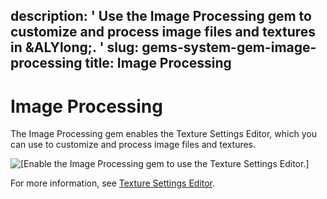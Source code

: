 description: ' Use the Image Processing gem to customize and process image files and
  textures in &ALYlong;. '
slug: gems-system-gem-image-processing
title: Image Processing
---
# Image Processing<a name="gems-system-gem-image-processing"></a>

The Image Processing gem enables the Texture Settings Editor, which you can use to customize and process image files and textures\.

![\[Enable the Image Processing gem to use the Texture Settings Editor.\]](/images/userguide/gems/gems-system-gem-image-processing.png)

For more information, see [Texture Settings Editor](texture-settings-editor.md)\.